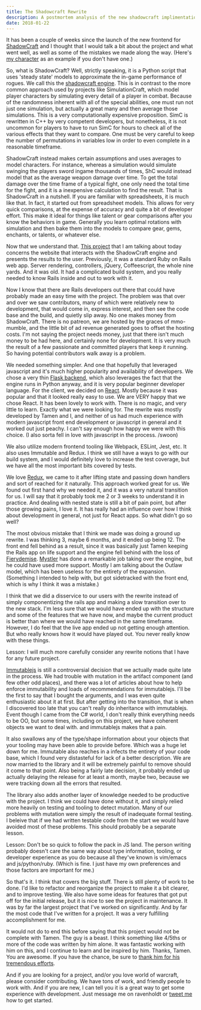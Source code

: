 ```yaml
---
title: The Shadowcraft Rewrite
description: A postmortem analysis of the new shadowcraft implimentation
date: 2018-01-22
---
```

It has been a couple of weeks since the launch of the new frontend for [ShadowCraft](http://shadowcraft.mmo-mumble.com/) and I thought that I would talk a bit about the project and what went well, as well as some of the mistakes we made along the way. (Here's [my character](http://shadowcraft.mmo-mumble.com/us/hyjal/aeriwen/) as an example if you don't have one.)

So, what is ShadowCraft? Well, strictly speaking, it is a Python script that uses 'steady state' models to approximate the in-game performance of rogues. We call this the [shadowcraft engine](https://github.com/ShadowCraft/ShadowCraft-Engine). This is in contrast to the more common approach used by projects like SimulationCraft, which model player characters by simulating every detail of a player in combat. Because of the randomness inherent with all of the special abilities, one must run not just one simulation, but actually a great many and then average those simulations. This is a very computationally expensive proposition. SimC is rewritten in C++ by very competent developers, but nonetheless, it is not uncommon for players to have to run SimC for hours to check all of the various effects that they want to compare. One must be very careful to keep the number of permutations in variables low in order to even complete in a reasonable timeframe.

ShadowCraft instead makes certain assumptions and uses averages to model characters. For instance, whereas a simulation would simulate swinging the players sword ingame thousands of times, ShC would instead model that as the average weapon damage over time. To get the total damage over the time frame of a typical fight, one only need the total time for the fight, and it is a inexpensive calculation to find the result. That is ShadowCraft in a nutshell. If you are familiar with spreadsheets, it is much like that. In fact, it started out from spreadsheet models. This allows for very quick comparisons, at the expense of accuracy and quite a bit of developer effort. This make it ideal for things like talent or gear comparisons after you know the behaviors in game. Generally you learn optimal rotations with simulation and then bake them into the models to compare gear, gems, enchants, or talents, or whatever else.

Now that we understand that. [This project](https://github.com/ShadowCraft/shadowcraft-ui-react) that I am talking about today concerns the website that interacts with the ShadowCraft engine and presents the results to the user. Previously, it was a standard Ruby on Rails web app. Server rendering, controllers, jQuery, Coffeescript, the whole nine yards. And it was old. It had a complicated build system, and you really needed to know Rails inside and out to work with it.

Now I know that there are Rails developers out there that could have probably made an easy time with the project. The problem was that over and over we saw contributors, many of which were relatively new to development, that would come in, express interest, and then see the code base and the build, and quietly slip away. No one makes money from ShadowCraft. There is no patreon, we are hosted by the graces of mmo-mumble, and the little bit of ad revenue generated goes to offset the hosting costs. I'm not saying the project needs money, just that there isn't much money to be had here, and certainly none for development. It is very much the result of a few passionate and committed players that keep it running. So having potential contributors walk away is a problem.

We needed something simpler. And one that hopefully that leveraged javascript and it's much higher popularity and availability of developers. We chose a very thin [Flask backend](http://flask.pocoo.org/), which also leverages the fact that the engine runs in Python anyway, and it is very popular beginner developer language. For the client, we decided on [React](https://reactjs.org/). Mostly because it was popular and that it looked really easy to use. We are VERY happy that we chose React. It has been lovely to work with. There is no magic, and very little to learn. Exactly what we were looking for. The rewrite was mostly developed by Tamen and I, and neither of us had much experience with modern javascript front end development or javascript in general and it worked out just peachy. I can't say enough how happy we were with this choice. (I also sorta fell in love with javascript in the process. /swoon)

We also utilize modern frontend tooling like Webpack, ESLint, Jest, etc. It also uses Immutable and Redux. I think we still have a ways to go with our build system, and I would definitely love to increase the test coverage, but we have all the most important bits covered by tests.

We love [Redux](https://redux.js.org/), we came to it after lifting state and passing down handlers and sort of reached for it naturally. This approach worked great for us. We found out first hand why we needed it, and it was a very natural transition for us. I will say that it probably took me 2 or 3 weeks to understand it in practice. And dealing with nested state is still a bit of pain point, but after those growing pains, I love it. It has really had an influence over how I think about development in general, not just for React apps.
So what didn't go so well?

The most obvious mistake that I think we made was doing a ground up rewrite. I was thinking 3, maybe 6 months, and it ended up being 12. The front end fell behind as a result, since it was basically just Tamen keeping the Rails app on life support and the engine fell behind with the loss of [Fierydemise](https://twitter.com/PlainSimpleBen). [Mystler](https://twitter.com/Mystler) has done a remarkable job taking over the engine, but he could have used more support. Mostly I am talking about the Outlaw model, which has been useless for the entirety of the expansion. (Something I intended to help with, but got sidetracked with the front end, which is why I think it was a mistake.)

I think that we did a disservice to our users with the rewrite instead of simply componentizing the rails app and making a slow transition over to the new stack. I'm less sure that we would have ended up with the structure and some of the features that we have now, and maybe the current product is better than where we would have reached in the same timeframe. However, I do feel that the live app ended up not getting enough attention. But who really knows how it would have played out. You never really know with these things.

Lesson: I will much more carefully consider any rewrite notions that I have for any future project.

[Immutablejs](https://facebook.github.io/immutable-js/) is still a controversial decision that we actually made quite late in the process. We had trouble with mutation in the artifact component (and few other odd places), and there was a lot of articles about how to help enforce immutability and loads of recommendations for immutablejs. I'll be the first to say that I bought the arguments, and I was even quite enthusiastic about it at first. But after getting into the transition, that is when I discovered too late that you can't really do inheritance with immutablejs. Event though I came from the C# world, I don't really think everything needs to be OO, but some times, including on this project, we have coherent objects we want to deal with. and immutablejs makes that a pain.

It also swallows any of the type/shape information about your objects that your tooling may have been able to provide before. Which was a huge let down for me. Immutable also reaches in a infects the entirety of your code base, which I found very distasteful for lack of a better description. We are now married to the library and it will be extremely painful to remove should it come to that point. Also being a fairly late decision, it probably ended up actually delaying the release for at least a month, maybe two, because we were tracking down all the errors that resulted.

The library also adds another layer of knowledge needed to be productive with the project. I think we could have done without it, and simply relied more heavily on testing and tooling to detect mutation. Many of our problems with mutation were simply the result of inadequate formal testing. I beleive that if we had written testable code from the start we would have avoided most of these problems. This should probably be a separate lesson.

Lesson: Don't be so quick to follow the pack in JS land. The person writing probably doesn't care the same way about type information, tooling, or developer experience as you do because all they've known is vim/emacs and js/python/ruby. (Which is fine. I just have my own preferences and those factors are important for me.)

So that's it. I think that covers the big stuff. There is still plenty of work to be done. I'd like to refactor and reorganize the project to make it a bit clearer, and to improve testing. We also have some ideas for features that got put off for the initial release, but it is nice to see the project in maintenance. It was by far the largest project that I've worked on significantly. And by far the most code that I've written for a project. It was a very fulfilling accomplishment for me.

It would not do to end this before saying that this project would not be complete with Tamen. The guy is a beast. I think something like 4/5ths or more of the code was written by him alone. It was fantastic working with him on this, and I continue to learn and be inspired by him. Thanks, Tamen. You are awesome. If you have the chance, be sure to [thank him for his tremendous efforts](https://twitter.com/tamenctr).

And if you are looking for a project, and/or you love world of warcraft, please consider contributing. We have tons of work, and friendly people to work with. And if you are new, I can tell you it is a great way to get some experience with development. Just message me on ravenholdt or [tweet me](https://twitter.com/confusingbits) how to get started.
